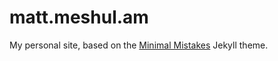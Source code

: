 # matt.meshul.am

My personal site, based on the [Minimal Mistakes](http://mmistakes.github.io/minimal-mistakes) Jekyll theme.

